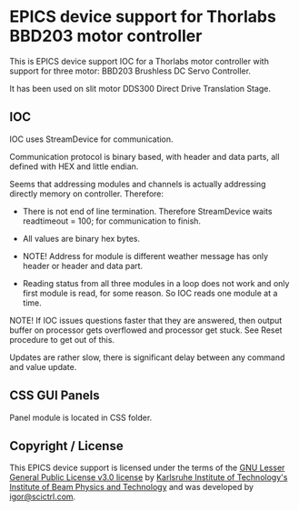 # EPICS device support for Thorlabs BBD203 motor controller

This is EPICS device support IOC for a Thorlabs motor controller with support for three motor: BBD203 Brushless DC Servo Controller. 

It has been used on slit motor DDS300 Direct Drive Translation Stage.


## IOC


IOC uses StreamDevice for communication.

Communication protocol is binary based, with header and data parts, all defined with HEX and little endian.

Seems that addressing modules and channels is actually addressing directly memory on controller. Therefore:

* There is not end of line termination. Therefore StreamDevice waits readtimeout = 100; for communication to finish.

* All values are binary hex bytes.

* NOTE! Address for module is different weather message has only header or header and data part.

* Reading status from all three modules in a loop does not work and only first module is read, for some reason. So IOC reads one module at a time.

NOTE! If IOC issues questions faster that they are answered, then output buffer on processor gets overflowed and processor get stuck. See Reset procedure to get out of this.

Updates are rather slow, there is significant delay between any command and value update. 


## CSS GUI Panels

Panel module is located in CSS folder.



## Copyright / License

This EPICS device support is licensed under the terms of the [GNU Lesser General Public License v3.0 license](LICENSE) by 
[Karlsruhe Institute of Technology's Institute of Beam Physics and Technology](https://www.ibpt.kit.edu/) 
and was developed by [igor@scictrl.com](http://scictrl.org).
